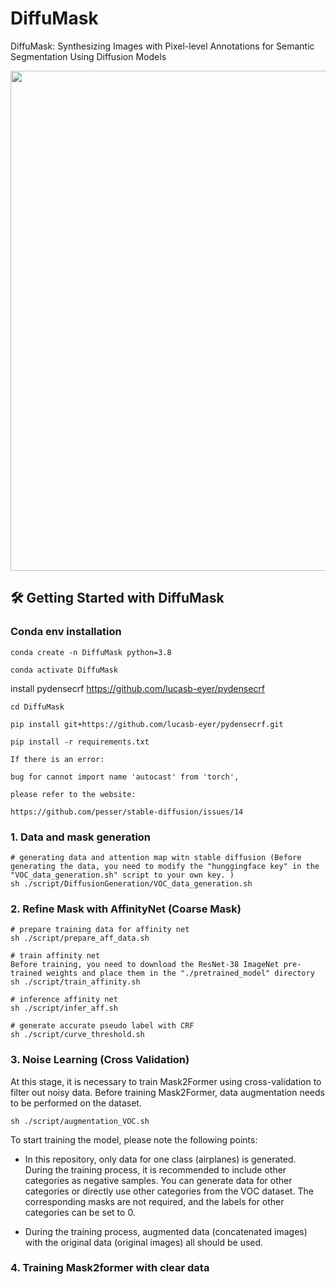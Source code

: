 # DiffuMask
DiffuMask: Synthesizing Images with Pixel-level Annotations for Semantic Segmentation Using Diffusion Models

<p align="center">
<img src="./1684329483514.jpg" width="800px"/>  
<br>
</p>


## :hammer_and_wrench: Getting Started with DiffuMask
### Conda env installation

```
conda create -n DiffuMask python=3.8

conda activate DiffuMask
```

install pydensecrf https://github.com/lucasb-eyer/pydensecrf

```
cd DiffuMask

pip install git+https://github.com/lucasb-eyer/pydensecrf.git

pip install -r requirements.txt
```
```
If there is an error: 

bug for cannot import name 'autocast' from 'torch', 

please refer to the website:  

https://github.com/pesser/stable-diffusion/issues/14
```

### 1. Data and mask generation
```
# generating data and attention map witn stable diffusion (Before generating the data, you need to modify the "hunggingface key" in the "VOC_data_generation.sh" script to your own key. )
sh ./script/DiffusionGeneration/VOC_data_generation.sh
```

### 2. Refine Mask with AffinityNet (Coarse Mask)
```
# prepare training data for affinity net
sh ./script/prepare_aff_data.sh

# train affinity net
Before training, you need to download the ResNet-38 ImageNet pre-trained weights and place them in the "./pretrained_model" directory
sh ./script/train_affinity.sh

# inference affinity net
sh ./script/infer_aff.sh

# generate accurate pseudo label with CRF
sh ./script/curve_threshold.sh
```

### 3. Noise Learning (Cross Validation)

At this stage, it is necessary to train Mask2Former using cross-validation to filter out noisy data. Before training Mask2Former, data augmentation needs to be performed on the dataset.
```
sh ./script/augmentation_VOC.sh
```


To start training the model, please note the following points:

- In this repository, only data for one class (airplanes) is generated. During the training process, it is recommended to include other categories as negative samples. You can generate data for other categories or directly use other categories from the VOC dataset. The corresponding masks are not required, and the labels for other categories can be set to 0.

- During the training process, augmented data (concatenated images) with the original data (original images) all should be used.

### 4. Training Mask2former with clear data

